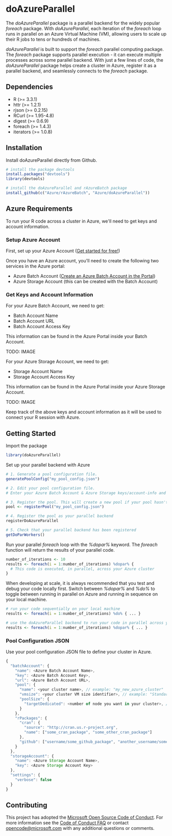 # doAzureParallel

The *doAzureParallel* package is a parallel backend for the widely popular *foreach* package. With *doAzureParallel*, each iteration of the *foreach* loop runs in parallel on an Azure Virtual Machine (VM), allowing users to scale up their R jobs to tens or hundreds of machines.

*doAzureParallel* is built to support the *foreach* parallel computing package. The *foreach* package supports parallel execution - it can execute multiple processes across some parallel backend. With just a few lines of code, the *doAzureParallel* package helps create a cluster in Azure, register it as a parallel backend, and seamlessly connects to the *foreach* package.

## Dependencies

- R (>= 3.3.1)
- httr (>= 1.2.1)
- rjson (>= 0.2.15)
- RCurl (>= 1.95-4.8)
- digest (>= 0.6.9)
- foreach (>= 1.4.3)
- iterators (>= 1.0.8)

## Installation 

Install doAzureParallel directly from Github.

```R
# install the package devtools
install.packages("devtools")
library(devtools)

# install the doAzureParallel and rAzureBatch package
install_github(c("Azure/rAzureBatch", "Azure/doAzureParallel"))
```

## Azure Requirements

To run your R code across a cluster in Azure, we'll need to get keys and account information.

### Setup Azure Account
First, set up your Azure Account ([Get started for free!](https://azure.microsoft.com/en-us/free/))

Once you have an Azure account, you'll need to create the following two services in the Azure portal:
- Azure Batch Account ([Create an Azure Batch Account in the Portal](https://docs.microsoft.com/en-us/azure/Batch/batch-account-create-portal))
- Azure Storage Account (this can be created with the Batch Account)

### Get Keys and Account Information
For your Azure Batch Account, we need to get:
- Batch Account Name
- Batch Account URL
- Batch Account Access Key

This information can be found in the Azure Portal inside your Batch Account.

TODO: IMAGE

For your Azure Storage Account, we need to get:
- Storage Account Name
- Storage Account Access Key

This information can be found in the Azure Portal inside your Azure Storage Account.

TODO: IMAGE

Keep track of the above keys and account information as it will be used to connect your R session with Azure.

## Getting Started

Import the package
```R
library(doAzureParallel)
```

Set up your parallel backend with Azure
```R
# 1. Generate a pool configuration file.  
generatePoolConfig("my_pool_config.json")

# 2. Edit your pool configuration file.
# Enter your Azure Batch Account & Azure Storage keys/account-info and configure your pool settings.

# 3. Register the pool. This will create a new pool if your pool hasn't already been provisioned.
pool <- registerPool("my_pool_config.json")

# 4. Register the pool as your parallel backend
registerDoAzureParallel

# 5. Check that your parallel backend has been registered
getDoParWorkers()
```

Run your parallel *foreach* loop with the *%dopar%* keyword. The *foreach* function will return the results of your parallel code.

```R
number_of_iterations <- 10
results <- foreach(i = 1:number_of_iterations) %dopar% {
  # This code is executed, in parallel, across your Azure cluster
}
```

When developing at scale, it is always recommended that you test and debug your code locally first. Switch between *%dopar%* and *%do%* to toggle between running in parallel on Azure and running in sequence on your local machine.

```R 
# run your code sequentially on your local machine
results <- foreach(i = 1:number_of_iterations) %do% { ... }

# use the doAzureParallel backend to run your code in parallel across your Azure cluster
results <- foreach(i = 1:number_of_iterations) %dopar% { ... }
```

### Pool Configuration JSON

Use your pool configuration JSON file to define your cluster in Azure.

```javascript
{
  "batchAccount": {
    "name": <Azure Batch Account Name>,
    "key": <Azure Batch Account Key>,
    "url": <Azure Batch Account URL>,
    "pool": {
      "name": <your cluster name>, // example: "my_new_azure_cluster"
      "vmsize": <your cluster VM size identifier>, // example: "Standard_A1_v2"
      "poolSize": {
        "targetDedicated": <number of node you want in your cluster>, // example: 10
      }
    },
    "rPackages": {
      "cran": {
        "source": "http://cran.us.r-project.org",
        "name": ["some_cran_package", "some_other_cran_package"]
      },
      "github": ["username/some_github_package", "another_username/some_other_github_package"]
    }
  },
  "storageAccount": {
    "name": <Azure Storage Account Name>,
    "key": <Azure Storage Account Key>
  },
  "settings": {
    "verbose": false
  }
}
```

## Contributing

This project has adopted the [Microsoft Open Source Code of Conduct](https://opensource.microsoft.com/codeofconduct/). For more information see the [Code of Conduct FAQ](https://opensource.microsoft.com/codeofconduct/faq/) or contact [opencode@microsoft.com](mailto:opencode@microsoft.com) with any additional questions or comments.
